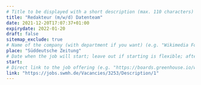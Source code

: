 ```yaml
---
# Title to be displayed with a short description (max. 110 characters)
title: "Redakteur (m/w/d) Datenteam"
date: 2021-12-20T17:07:37+01:00
expirydate: 2022-01-20
draft: false
sitemap_exclude: true
# Name of the company (with department if you want) (e.g. "Wikimedia Foundation, Technology")
place: "Süddeutsche Zeitung"
# Date when the job will start; leave out if starting is flexible; afterwards the listing will disappear (date format "2020-02-02" YYYY-MM-DD)
start: 
# Direct link to the job offering (e.g. "https://boards.greenhouse.io/wikimedia/jobs/2083317?gh_src=fd611a951")
link: "https://jobs.swmh.de/Vacancies/3253/Description/1"
---
```


